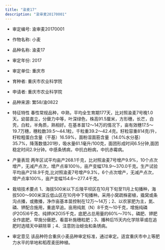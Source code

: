 ```yaml
---
title: "渝麦17"
description: "渝审麦20170001"
---
```

* 审定编号:  渝审麦20170001

*  作物名称:  小麦

*  品种名称:  渝麦17

*  审定年份:  2017

*  审定单位:  重庆市

* 育种者:  重庆市农业科学院

*  申请者:  重庆市农业科学院

*  品种来源:  繁58/渝0822

*  特征特性
春性常规品种，中熟，平均全生育期177天，比对照渝麦7号晚1.0天。幼苗直立，分蘖力中等，叶深绿色，株高91.5厘米，方形穗，长芒，白壳，白粒，半角质，熟相好。在基本苗12～14万的情况下，亩有效穗17.5～19.7万穗，穗粒数39.5～44.1粒，千粒重39.2～42.4克。籽粒容重814克/升，籽粒粗蛋白含量（干基）16.59%，面粉湿面筋含量（14.0%水分基）35.7%，降落数值201秒，吸水量61.1毫升/100克，面团形成时间6.5分钟,面团稳定时间2.9分钟。中感条锈病，中抗白粉病，中抗赤霉病。

*  产量表现
两年区试平均亩产268.1千克，比对照渝麦7号增产9.9%，10个点次增产，无减产点次，增产点率100％，亩产变幅178.9～370.0千克。生产试验平均亩产218.9千克,比对照渝麦7号增产9.3%，6个点次增产，无减产点次，增产点率100%，亩产变幅154.6～277.4千克。

*  栽培技术要点
1、海拔500米以下丘陵平坝区在10月下旬至11月上旬播种，海拔500～900米深丘低山区在10月中下旬播种。采用小窝疏株密植，撬窝或条沟点播，或撒播，净作亩基本苗控制在12万～14万；2、以农家肥为主，氮、磷、钾配合施用，重底早追。亩用纯氮（N）8千克～10千克，增施纯磷(P2O5)6千克、纯钾(K2O)5千克，底肥占总用量的60%～70%，磷肥、钾肥全作底肥，早施分蘖肥，看苗补施穗粒肥；3、播种后15天内化学除草或在追肥时选晴天中耕除草；4、注意防治蚜虫和条锈病。

*  审定意见
该品种符合重庆小麦品种审定标准，通过审定。适宜重庆市中上等肥力水平的旱地和稻茬麦田种植。
